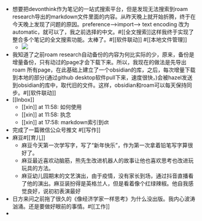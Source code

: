 - 想要把devonthink作为笔记的一站式搜索平台，但是发现无法搜索到roam research导出的markdown文件里面的内容。从昨天晚上就开始折腾，终于在今天晚上发现了问题的原因。preference-->import--> text encoding 改为automatic，就可以了，我之前选择的中文。#[[全文搜索]]这样我终于实现了整合多个笔记的全文搜索功能。太棒了。#[[软件联动]] #[[本地文件管理]]
    - ![](https://firebasestorage.googleapis.com/v0/b/firescript-577a2.appspot.com/o/imgs%2Fapp%2Fxinyiheng%2Fe7dw8Rboqd.png?alt=media&token=dd302787-4f40-4054-a79d-ddb8bcbb2da5)
- 我知道了之前roam research自动备份的内容为何比实际的少，原来，备份是增量备份，只有动过的page才会下载下来。所以，我现在的做法是先导出roam 所有page，在此基础上建立了一个obsidian的库，之后，每次增量下载到本地的部分(通过github desktop软件pull下来，速度很快，)会被hazel发送到obsidian的库中，取代旧的文件。这样，obsidian和roam可以每天保持同步。#[[软件联动]]
- [[Inbox]]
    - [[xin]] at 11:58: 如何使用
    - [[xin]] at 11:58: 执念
    - [[xin]] at 17:58: markdown索引到dt
- 完成了一篇微信公众号推文 #[[写作]]
- 麻豆#[[育儿]]
    - 麻豆今天第一次学写字，写了“新年快乐”，作为第一次拿着铅笔写字算很好了。
    - 麻豆最近喜欢动脑筋，熊先生改进机器人的故事让他也喜欢思考也改进玩玩具的方法。
    - 麻豆幼儿园期末的文艺演出，由于疫情，没有家长到场，通过抖音直播看了他的演出。麻豆装扮得是英格兰人，但是看着像个红绿辣椒。他自我感觉良好，说初初表演最好
- 日方来问之前拖了很久的《像经济学家一样思考》为什么没出版。我内心波涛汹涌。还是要做好眼前的事情。#[[工作]]
- 
